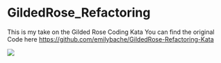 # GildedRose_Refactoring

This is my take on the Gilded Rose Coding Kata
You can find the original Code here
https://github.com/emilybache/GildedRose-Refactoring-Kata

<img src='https://bettercodehub.com/edge/badge/CanGue/GildedRose_Refactoring?branch=master'>
